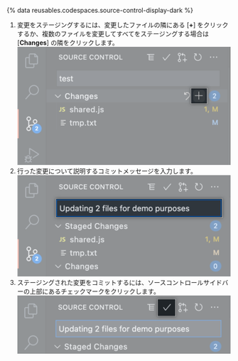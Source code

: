 {% data reusables.codespaces.source-control-display-dark %}
1. 変更をステージングするには、変更したファイルの隣にある [**+**] をクリックするか、複数のファイルを変更してすべてをステージングする場合は [**Changes**] の隣をクリックします。 ![ステージングボタンが強調表示されたソースコントロールサイドバー](/assets/images/help/codespaces/codespaces-commit-stage.png)
1. 行った変更について説明するコミットメッセージを入力します。 ![コミットメッセージがあるソースコントロールサイドバー](/assets/images/help/codespaces/codespaces-commit-commit-message.png)
1. ステージングされた変更をコミットするには、ソースコントロールサイドバーの上部にあるチェックマークをクリックします。 ![チェックマークアイコンをクリックする](/assets/images/help/codespaces/codespaces-commit-checkmark-icon.png) 